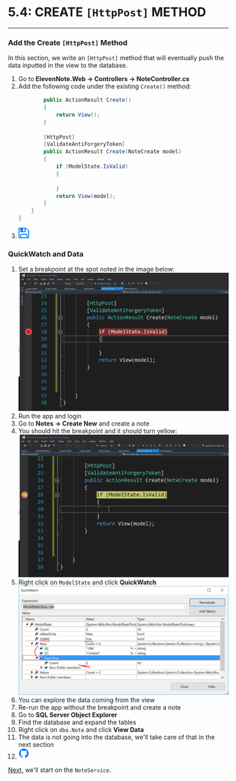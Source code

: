 # 5.4: CREATE `[HttpPost]` METHOD
---
### Add the Create `[HttpPost]` Method
In this section, we write an `[HttpPost]` method that will eventually push the data inputted in the view to the database.

1. Go to **ElevenNote.Web -> Controllers -> NoteController.cs**
2. Add the following code under the existing `Create()` method:
    ```cs
            public ActionResult Create()
            {
                return View();
            }
            
            [HttpPost]
            [ValidateAntiForgeryToken]
            public ActionResult Create(NoteCreate model)
            {
                if (ModelState.IsValid)
                {

                }
                return View(model);
            }
        }
    }
    ```
3. ![Save](../assets/font-awesome-save.png)

### QuickWatch and Data
1. Set a breakpoint at the spot noted in the image below:
![Set Breakpoint](../assets/5.4-A.png)
2. Run the app and login
3. Go to **Notes -> Create New** and create a note
4. You should hit the breakpoint and it should turn yellow:
![Breakpoint Yellow](../assets/5.4-B.png)
5. Right click on `ModelState` and click **QuickWatch**
![Quick Watch](../assets/5.4-C.png)
6. You can explore the data coming from the view
7. Re-run the app without the breakpoint and create a note
8. Go to **SQL Server Object Explorer**
9. Find the database and expand the tables
10. Right click on `dbo.Note` and click **View Data**
11. The data is not going into the database, we'll take care of that in the next section
12. ![Git](../assets/devicons_github_badge.png)

[Next,](../6-NoteService/6.0-NoteService.md) we'll start on the `NoteService`.
